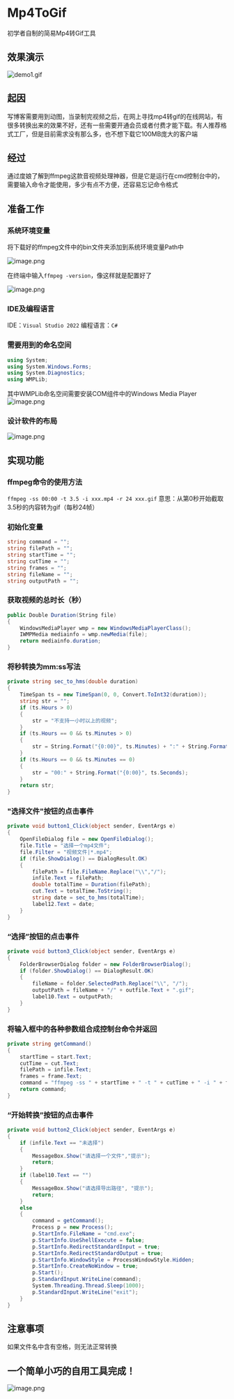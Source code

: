 # Mp4ToGif
初学者自制的简易Mp4转Gif工具
## 效果演示
![demo1.gif](https://s2.loli.net/2022/08/07/RxsV4rPycdMWoFv.gif)
## 起因
写博客需要用到动图，当录制完视频之后，在网上寻找mp4转gif的在线网站，有很多转换出来的效果不好，还有一些需要开通会员或者付费才能下载。有人推荐格式工厂，但是目前需求没有那么多，也不想下载它100MB庞大的客户端
## 经过
通过度娘了解到ffmpeg这款音视频处理神器，但是它是运行在cmd控制台中的，需要输入命令才能使用，多少有点不方便，还容易忘记命令格式
## 准备工作
### 系统环境变量
将下载好的ffmpeg文件中的bin文件夹添加到系统环境变量Path中

![image.png](https://s2.loli.net/2022/08/07/LeEsx1CZR7QMvYi.png)

在终端中输入`ffmpeg -version`，像这样就是配置好了

![image.png](https://s2.loli.net/2022/08/07/kstGHfAFEzV2iUZ.png)
### IDE及编程语言
IDE：`Visual Studio 2022`
编程语言：`C#`
### 需要用到的命名空间
```C#
using System;
using System.Windows.Forms;
using System.Diagnostics;
using WMPLib;
```
其中WMPLib命名空间需要安装COM组件中的Windows Media Player
![image.png](https://s2.loli.net/2022/08/07/1F6HgsMYQihuc5N.png)
### 设计软件的布局
![image.png](https://s2.loli.net/2022/08/07/VC4L3yQJg6pBPSO.png)
## 实现功能
### ffmpeg命令的使用方法
`ffmpeg -ss 00:00 -t 3.5 -i xxx.mp4 -r 24 xxx.gif`
意思：从第0秒开始截取3.5秒的内容转为gif（每秒24帧）
### 初始化变量
```C#
string command = "";
string filePath = "";
string startTime = "";
string cutTime = "";
string frames = "";
string fileName = "";
string outputPath = "";
```
### 获取视频的总时长（秒）
```C#
public Double Duration(String file)
{
    WindowsMediaPlayer wmp = new WindowsMediaPlayerClass();
    IWMPMedia mediainfo = wmp.newMedia(file);
    return mediainfo.duration;
}
```
### 将秒转换为mm:ss写法
```C#
private string sec_to_hms(double duration)
{
    TimeSpan ts = new TimeSpan(0, 0, Convert.ToInt32(duration));
    string str = "";
    if (ts.Hours > 0)
    {
        str = "不支持一小时以上的视频";
    }
    if (ts.Hours == 0 && ts.Minutes > 0)
    {
        str = String.Format("{0:00}", ts.Minutes) + ":" + String.Format("{0:00}", ts.Seconds);
    }
    if (ts.Hours == 0 && ts.Minutes == 0)
    {
        str = "00:" + String.Format("{0:00}", ts.Seconds);
    }
    return str;
}
```
### "选择文件"按钮的点击事件
```C#
private void button1_Click(object sender, EventArgs e)
{
    OpenFileDialog file = new OpenFileDialog();
    file.Title = "选择一个mp4文件";
    file.Filter = "视频文件|*.mp4";
    if (file.ShowDialog() == DialogResult.OK)
    {
        filePath = file.FileName.Replace("\\","/");
        infile.Text = filePath;
        double totalTime = Duration(filePath);
        cut.Text = totalTime.ToString();
        string date = sec_to_hms(totalTime);
        label12.Text = date;
    }
}
```
### “选择”按钮的点击事件
```C#
private void button3_Click(object sender, EventArgs e)
{
    FolderBrowserDialog folder = new FolderBrowserDialog();
    if (folder.ShowDialog() == DialogResult.OK)
    {
        fileName = folder.SelectedPath.Replace("\\", "/");
        outputPath = fileName + "/" + outfile.Text + ".gif";
        label10.Text = outputPath;
    }
}
```
### 将输入框中的各种参数组合成控制台命令并返回
```C#
private string getCommand()
{
    startTime = start.Text;
    cutTime = cut.Text;
    filePath = infile.Text;
    frames = frame.Text;
    command = "ffmpeg -ss " + startTime + " -t " + cutTime + " -i " + filePath + " -r " + frames + " " + outputPath;
    return command;
}
```
### “开始转换”按钮的点击事件
```C#
private void button2_Click(object sender, EventArgs e)
{
    if (infile.Text == "未选择")
    {
        MessageBox.Show("请选择一个文件","提示");
        return;
    }
    if (label10.Text == "")
    {
        MessageBox.Show("请选择导出路径", "提示");
        return;
    }
    else
    {
        command = getCommand();
        Process p = new Process();
        p.StartInfo.FileName = "cmd.exe";
        p.StartInfo.UseShellExecute = false; 
        p.StartInfo.RedirectStandardInput = true;
        p.StartInfo.RedirectStandardOutput = true;
        p.StartInfo.WindowStyle = ProcessWindowStyle.Hidden;
        p.StartInfo.CreateNoWindow = true;
        p.Start();
        p.StandardInput.WriteLine(command);
        System.Threading.Thread.Sleep(1000);
        p.StandardInput.WriteLine("exit");
    }
}
```
## 注意事项
如果文件名中含有空格，则无法正常转换
## 一个简单小巧的自用工具完成！
![image.png](https://s2.loli.net/2022/08/07/eYMyJszOkS793ju.png)
